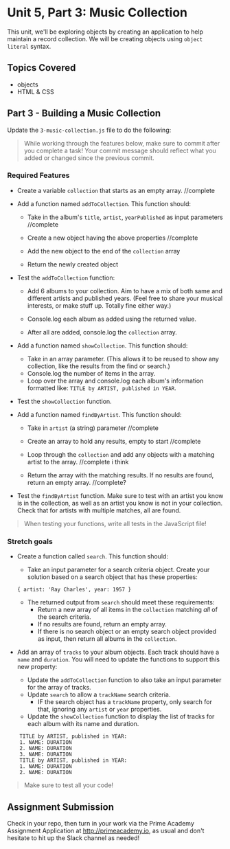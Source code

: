 # Unit 5, Part 3: Music Collection

This unit, we'll be exploring objects by creating an application to help maintain a record collection. We will be creating objects using `object literal` syntax.

## Topics Covered

- objects
- HTML & CSS

## Part 3 - Building a Music Collection

Update the `3-music-collection.js` file to do the following:

> While working through the features below, make sure to commit after you complete a task! Your commit message should reflect what you added or changed since the previous commit.

### Required Features

- Create a variable `collection` that starts as an empty array.
  //complete

- Add a function named `addToCollection`. This function should:

  - Take in the album's `title`, `artist`, `yearPublished` as input parameters
    //complete

  - Create a new object having the above properties
    //complete

  - Add the new object to the end of the `collection` array

  - Return the newly created object

- Test the `addToCollection` function:

  - Add 6 albums to your collection. Aim to have a mix of both same and different artists and published years. (Feel free to share your musical interests, or make stuff up. Totally fine either way.)
  - Console.log each album as added using the returned value.

  - After all are added, console.log the `collection` array.

- Add a function named `showCollection`. This function should:

  - Take in an array parameter. (This allows it to be reused to show any collection, like the results from the find or search.)
  - Console.log the number of items in the array.
  - Loop over the array and console.log each album's information formatted like: `TITLE by ARTIST, published in YEAR`.

- Test the `showCollection` function.

- Add a function named `findByArtist`. This function should:

  - Take in `artist` (a string) parameter
  //complete

  - Create an array to hold any results, empty to start
  //complete

  - Loop through the `collection` and add any objects with a matching artist to the array.
  //complete i think 

  - Return the array with the matching results. If no results are found, return an empty array.
//complete?

- Test the `findByArtist` function. Make sure to test with an artist you know is in the collection, as well as an artist you know is not in your collection. Check that for artists with multiple matches, all are found.

> When testing your functions, write all tests in the JavaScript file!

### Stretch goals

- Create a function called `search`. This function should:

  - Take an input parameter for a search criteria object. Create your solution based on a search object that has these properties:

  ```
  { artist: 'Ray Charles', year: 1957 }
  ```

  - The returned output from `search` should meet these requirements:
    - Return a new array of all items in the `collection` matching _all_ of the search criteria.
    - If no results are found, return an empty array.
    - If there is no search object or an empty search object provided as input, then return all albums in the `collection`.

- Add an array of `tracks` to your album objects. Each track should have a `name` and `duration`. You will need to update the functions to support this new property:
  - Update the `addToCollection` function to also take an input parameter for the array of tracks.
  - Update `search` to allow a `trackName` search criteria.
    - IF the search object has a `trackName` property, only search for that, ignoring any `artist` or `year` properties.
  - Update the `showCollection` function to display the list of tracks for each album with its name and duration.

```
    TITLE by ARTIST, published in YEAR:
    1. NAME: DURATION
    2. NAME: DURATION
    3. NAME: DURATION
    TITLE by ARTIST, published in YEAR:
    1. NAME: DURATION
    2. NAME: DURATION
```

> Make sure to test all your code!

## Assignment Submission

Check in your repo, then turn in your work via the Prime Academy Assignment Application at http://primeacademy.io, as usual and don't hesitate to hit up the Slack channel as needed!
